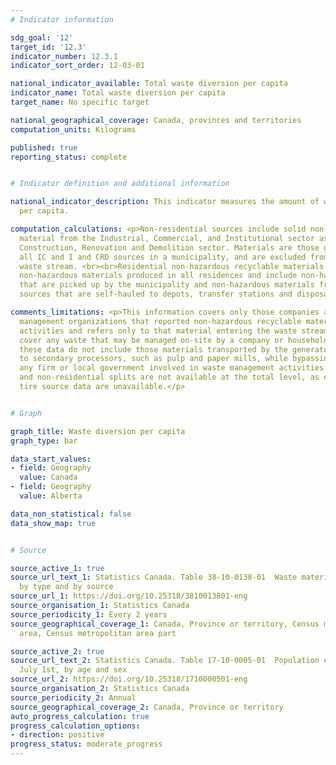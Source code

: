```yaml
---
# Indicator information

sdg_goal: '12'
target_id: '12.3'
indicator_number: 12.3.1
indicator_sort_order: 12-03-01

national_indicator_available: Total waste diversion per capita
indicator_name: Total waste diversion per capita
target_name: No specific target

national_geographical_coverage: Canada, provinces and territories
computation_units: Kilograms

published: true
reporting_status: complete


# Indicator definition and additional information

national_indicator_description: This indicator measures the amount of waste diverted
  per capita.

computation_calculations: <p>Non-residential sources include solid non-hazardous recyclable
  material from the Industrial, Commercial, and Institutional sector as well as the
  Construction, Renovation and Demolition sector. Materials are those generated by
  all IC and I and CRD sources in a municipality, and are excluded from the residential
  waste stream. <br><br>Residential non-hazardous recyclable materials include solid
  non-hazardous materials produced in all residences and include non-hazardous materials
  that are picked up by the municipality and non-hazardous materials from residential
  sources that are self-hauled to depots, transfer stations and disposal facilities.</p>

comments_limitations: <p>This information covers only those companies and local waste
  management organizations that reported non-hazardous recyclable material preparation
  activities and refers only to that material entering the waste stream and does not
  cover any waste that may be managed on-site by a company or household. <br><br>Additionally,
  these data do not include those materials transported by the generator directly
  to secondary processors, such as pulp and paper mills, while bypassing entirely
  any firm or local government involved in waste management activities. Residential
  and non-residential splits are not available at the total level, as electronic and
  tire source data are unavailable.</p>


# Graph

graph_title: Waste diversion per capita
graph_type: bar

data_start_values:
- field: Geography
  value: Canada
- field: Geography 
  value: Alberta

data_non_statistical: false
data_show_map: true


# Source

source_active_1: true
source_url_text_1: Statistics Canada. Table 38-10-0138-01  Waste materials diverted,
  by type and by source
source_url_1: https://doi.org/10.25318/3810013801-eng
source_organisation_1: Statistics Canada
source_periodicity_1: Every 2 years
source_geographical_coverage_1: Canada, Province or territory, Census metropolitan
  area, Census metropolitan area part

source_active_2: true
source_url_text_2: Statistics Canada. Table 17-10-0005-01  Population estimates on
  July 1st, by age and sex
source_url_2: https://doi.org/10.25318/1710000501-eng
source_organisation_2: Statistics Canada
source_periodicity_2: Annual
source_geographical_coverage_2: Canada, Province or territory
auto_progress_calculation: true
progress_calculation_options:
- direction: positive
progress_status: moderate_progress
---
```

